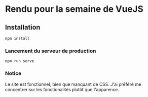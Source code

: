 # Rendu pour la semaine de VueJS

## Installation
```
npm install
```

### Lancement du serveur de production
```
npm run serve
```

### Notice

Le site est fonctionnel, bien que manquant de CSS. J'ai préféré me concentrer sur les fonctionalités plutôt que l'apparence.
